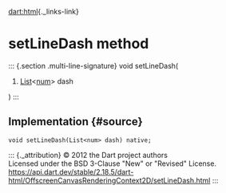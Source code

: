 [dart:html](../../dart-html/dart-html-library){._links-link}

setLineDash method
==================

::: {.section .multi-line-signature}
void setLineDash(

1.  [List](../../dart-core/list-class)\<[num](../../dart-core/num-class)\>
    dash

)
:::

Implementation {#source}
--------------

``` {.language-dart data-language="dart"}
void setLineDash(List<num> dash) native;
```

::: {._attribution}
© 2012 the Dart project authors\
Licensed under the BSD 3-Clause \"New\" or \"Revised\" License.\
<https://api.dart.dev/stable/2.18.5/dart-html/OffscreenCanvasRenderingContext2D/setLineDash.html>
:::

